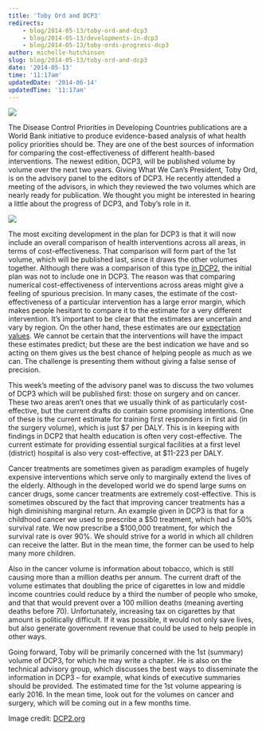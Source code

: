 ```yaml
---
title: 'Toby Ord and DCP3'
redirects:
    - blog/2014-05-13/toby-ord-and-dcp3
    - blog/2014-05-13/developments-in-dcp3
    - blog/2014-05-13/toby-ords-progress-dcp3
author: michelle-hutchinson
slug: blog/2014-05-13/toby-ord-and-dcp3
date: '2014-05-13'
time: '11:17am'
updatedDate: '2014-06-14'
updatedTime: '11:17am'
---
```

![](/images/uploads/globalburden_93.jpg)

The Disease Control Priorities in Developing Countries publications are a World Bank initiative to produce evidence-based analysis of what health policy priorities should be. They are one of the best sources of information for comparing the cost-effectiveness of different health-based interventions. The newest edition, DCP3, will be published volume by volume over the next two years. Giving What We Can’s President, Toby Ord, is on the advisory panel to the editors of DCP3\. He recently attended a meeting of the advisors, in which they reviewed the two volumes which are nearly ready for publication. We thought you might be interested in hearing a little about the progress of DCP3, and Toby’s role in it.

![](/images/uploads/bg_headerbar.jpg)

The most exciting development in the plan for DCP3 is that it will now include an overall comparison of health interventions across all areas, in terms of cost-effectiveness. That comparison will form part of the 1st volume, which will be published last, since it draws the other volumes together. Although there was a comparison of this type [in DCP2](http://dcp2.org/pubs/DCP), the initial plan was not to include one in DCP3\. The reason was that comparing numerical cost-effectiveness of interventions across areas might give a feeling of spurious precision. In many cases, the estimate of the cost-effectiveness of a particular intervention has a large error margin, which makes people hesitant to compare it to the estimate for a very different intervention. It’s important to be clear that the estimates are uncertain and vary by region. On the other hand, these estimates are our [expectation values](http://www.givingwhatwecan.org/about-us/how-we-assess-charities/assessing-charities-statistical-methods). We cannot be certain that the interventions will have the impact these estimates predict; but these are the best indication we have and so acting on them gives us the best chance of helping people as much as we can. The challenge is presenting them without giving a false sense of precision.

This week’s meeting of the advisory panel was to discuss the two volumes of DCP3 which will be published first: those on surgery and on cancer. These two areas aren’t ones that we usually think of as particularly cost-effective, but the current drafts do contain some promising intentions. One of these is the current estimate for training first responders in first aid (in the surgery volume), which is just $7 per DALY. This is in keeping with findings in DCP2 that health education is often very cost-effective. The current estimate for providing essential surgical facilities at a first level (district) hospital is also very cost-effective, at $11-223 per DALY.

Cancer treatments are sometimes given as paradigm examples of hugely expensive interventions which serve only to marginally extend the lives of the elderly. Although in the developed world we do spend large sums on cancer drugs, some cancer treatments are extremely cost-effective. This is sometimes obscured by the fact that improving cancer treatments has a high diminishing marginal return. An example given in DCP3 is that for a childhood cancer we used to prescribe a $50 treatment, which had a 50% survival rate. We now prescribe a $100,000 treatment, for which the survival rate is over 90%. We should strive for a world in which all children can receive the latter. But in the mean time, the former can be used to help many more children.

Also in the cancer volume is information about tobacco, which is still causing more than a million deaths per annum. The current draft of the volume estimates that doubling the price of cigarettes in low and middle income countries could reduce by a third the number of people who smoke, and that that would prevent over a 100 million deaths (meaning averting deaths before 70). Unfortunately, increasing tax on cigarettes by that amount is politically difficult. If it was possible, it would not only save lives, but also generate government revenue that could be used to help people in other ways.

Going forward, Toby will be primarily concerned with the 1st (summary) volume of DCP3, for which he may write a chapter. He is also on the technical advisory group, which discusses the best ways to disseminate the information in DCP3 – for example, what kinds of executive summaries should be provided. The estimated time for the 1st volume appearing is early 2016\. In the mean time, look out for the volumes on cancer and surgery, which will be coming out in a few months time.

Image credit: [DCP2.org](http://dcp2.org/main/Home.html)